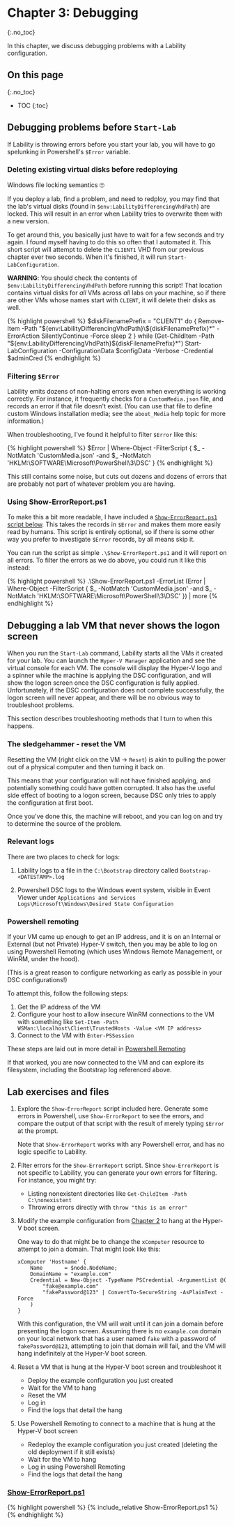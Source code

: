 # Chapter 3: Debugging
{:.no_toc}

In this chapter, we discuss debugging problems with a Lability configuration.

## On this page
{:.no_toc}

* TOC
{:toc}

## Debugging problems before `Start-Lab`

If Lability is throwing errors before you start your lab,
you will have to go spelunking in Powershell's `$Error` variable.

### Deleting existing virtual disks before redeploying

Windows file locking semantics 🙄

If you deploy a lab,
find a problem,
and need to redploy,
you may find that the lab's virtual disks (found in `$env:LabilityDifferencingVhdPath`) are locked.
This will result in an error when Lability tries to overwrite them with a new version.

To get around this, you basically just have to wait for a few seconds and try again.
I found myself having to do this so often that I automated it.
This short script will attempt to delete the `CLIENT1` VHD from our previous chapter
ever two seconds.
When it's finished, it will run `Start-LabConfiguration`.

**WARNING**: You should check the contents of `$env:LabilityDifferencingVhdPath`
before running this script!
That location contains virtual disks for _all_ VMs across _all_ labs on your machine,
so if there are other VMs whose names start with `CLIENT`,
it will delete their disks as well.

{% highlight powershell %}
$diskFilenamePrefix = "CLIENT1"
do {
    Remove-Item -Path "${env:LabilityDifferencingVhdPath}\${diskFilenamePrefix}*" -ErrorAction SilentlyContinue -Force
    sleep 2
} while (Get-ChildItem -Path "${env:LabilityDifferencingVhdPath}\${diskFilenamePrefix}*")
Start-LabConfiguration -ConfigurationData $configData -Verbose -Credential $adminCred
{% endhighlight %}

### Filtering `$Error`

Lability emits dozens of non-halting errors even when everything is working correctly.
For instance, it frequently checks for a `CustomMedia.json` file,
and records an error if that file doesn't exist.
(You can use that file to define custom Windows installation media;
see the `about_Media` help topic for more information.)

When troubleshooting, I've found it helpful to filter `$Error` like this:

{% highlight powershell %}
$Error | Where-Object -FilterScript {
    $_ -NotMatch 'CustomMedia.json' -and
    $_ -NotMatch 'HKLM:\\SOFTWARE\\Microsoft\\PowerShell\\3\\DSC'
}
{% endhighlight %}

This still contains some noise,
but cuts out dozens and dozens of errors that are probably not part of whatever problem you are having.

### Using Show-ErrorReport.ps1

To make this a bit more readable, I have included a [`Show-ErrorReport.ps1` script below](#show-errorreportps1).
This takes the records in `$Error` and makes them more easily read by humans.
This script is entirely optional,
so if there is some other way you prefer to investigate `$Error` records,
by all means skip it.

You can run the script as simple `.\Show-ErrorReport.ps1` and it will report on all errors.
To filter the errors as we do above,
you could run it like this instead:

{% highlight powershell %}
.\Show-ErrorReport.ps1 -ErrorList $($Error | Where-Object -FilterScript {
    $_ -NotMatch 'CustomMedia.json' -and
    $_ -NotMatch 'HKLM:\\SOFTWARE\\Microsoft\\PowerShell\\3\\DSC'
}) | more
{% endhighlight %}

## Debugging a lab VM that never shows the logon screen

When you run the `Start-Lab` command,
Lability starts all the VMs it created for your lab.
You can launch the `Hyper-V Manager` application and see the virtual console for each VM.
The console will display the Hyper-V logo and a spinner
while the machine is applying the DSC configuration,
and will show the logon screen once the DSC configuration is fully applied.
Unfortunately, if the DSC configuration does not complete successfully,
the logon screen will never appear,
and there will be no obvious way to troubleshoot problems.

This section describes troubleshooting methods that I turn to when this happens.

### The sledgehammer - reset the VM

Resetting the VM (right click on the VM -> `Reset`)
is akin to pulling the power out of a physical computer and then turning it back on.

This means that your configuration will not have finished applying,
and potentially something could have gotten corrupted.
It also has the useful side effect of booting to a logon screen,
because DSC only tries to apply the configuration at first boot.

Once you've done this, the machine will reboot,
and you can log on and try to determine the source of the problem.

### Relevant logs

There are two places to check for logs:

1.  Lability logs to a file in the `C:\Bootstrap` directory called `Bootstrap-<DATESTAMP>.log`

2.  Powershell DSC logs to the Windows event system,
    visible in Event Viewer under
    `Applications and Services Logs\Microsoft\Windows\Desired State Configuration`

### Powershell remoting

If your VM came up enough to get an IP address,
and it is on an Internal or External (but not Private) Hyper-V switch,
then you may be able to log on using Powershell Remoting
(which uses Windows Remote Management, or WinRM, under the hood).

(This is a great reason to configure networking as early as possible in your DSC configurations!)

To attempt this, follow the following steps:

1.  Get the IP address of the VM
2.  Configure your host to allow insecure WinRM connections to the VM with something like
    `Set-Item -Path WSMan:\localhost\Client\TrustedHosts -Value <VM IP address>`
3.  Connect to the VM with `Enter-PSSession`

These steps are laid out in more detail in [Powershell Remoting](../backmatter/concepts/powershell/remoting)

If that worked, you are now connected to the VM and can explore its filesystem,
including the Bootstrap log referenced above.

## Lab exercises and files

1.  Explore the `Show-ErrorReport` script included here.
    Generate some errors in Powershell,
    use `Show-ErrorReport` to see the errors,
    and compare the output of that script with the result of merely typing `$Error` at the prompt.

    Note that `Show-ErrorReport` works with any Powershell error,
    and has no logic specific to Lability.

2.  Filter errors for the `Show-ErrorReport` script.
    Since `Show-ErrorReport` is not specific to Lability,
    you can generate your own errors for filtering.
    For instance, you might try:

    -   Listing nonexistent directories like `Get-ChildItem -Path C:\nonexistent`
    -   Throwing errors directly with `throw "this is an error"`

3.  Modify the example configuration from [Chapter 2](../02-Simple)
    to hang at the Hyper-V boot screen.

    One way to do that might be to change the `xComputer` resource to attempt to join a domain.
    That might look like this:

        xComputer 'Hostname' {
            Name       = $node.NodeName;
            DomainName = "example.com"
            Credential = New-Object -TypeName PSCredential -ArgumentList @(
                "fake@example.com"
                "fakePassword@123" | ConvertTo-SecureString -AsPlainText -Force
            )
        }

    With this configuration,
    the VM will wait until it can join a domain before presenting the logon screen.
    Assuming there is no `example.com` domain on your local network
    that has a user named `fake` with a password of `fakePassword@123`,
    attempting to join that domain will fail,
    and the VM will hang indefinitely at the Hyper-V boot screen.

4.  Reset a VM that is hung at the Hyper-V boot screen and troubleshoot it

    -   Deploy the example configuration you just created
    -   Wait for the VM to hang
    -   Reset the VM
    -   Log in
    -   Find the logs that detail the hang

5.  Use Powershell Remoting to connect to a machine that is hung at the Hyper-V boot screen

    -   Redeploy the example configuration you just created
        (deleting the old deployment if it still exists)
    -   Wait for the VM to hang
    -   Log in using Powershell Remoting
    -   Find the logs that detail the hang

### [Show-ErrorReport.ps1](https://github.com/mrled/lability-tutorial/tree/master/03-Debugging/Show-ErrorReport.ps1)

{% highlight powershell %}
{% include_relative Show-ErrorReport.ps1 %}
{% endhighlight %}
